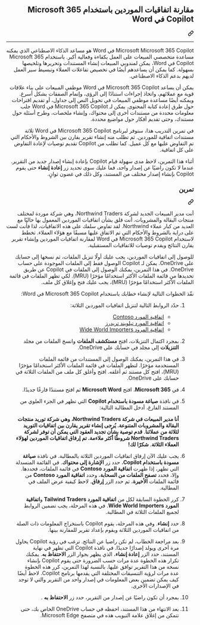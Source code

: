 <div class="Box-sc-g0xbh4-0 eoaCFS js-snippet-clipboard-copy-unpositioned undefined" data-hpc="true"><article class="markdown-body entry-content container-lg" itemprop="text"><div class="markdown-heading" dir="rtl"><h1 tabindex="-1" class="heading-element" dir="rtl">مقارنة اتفاقيات الموردين باستخدام Microsoft 365 Copilot في Word</h1><a id="user-content-مقارنة-اتفاقيات-الموردين-باستخدام-microsoft-365-copilot-في-word" class="anchor" aria-label="Permalink: مقارنة اتفاقيات الموردين باستخدام Microsoft 365 Copilot في Word" href="#مقارنة-اتفاقيات-الموردين-باستخدام-microsoft-365-copilot-في-word"><svg class="octicon octicon-link" viewBox="0 0 16 16" version="1.1" width="16" height="16" aria-hidden="true"><path d="m7.775 3.275 1.25-1.25a3.5 3.5 0 1 1 4.95 4.95l-2.5 2.5a3.5 3.5 0 0 1-4.95 0 .751.751 0 0 1 .018-1.042.751.751 0 0 1 1.042-.018 1.998 1.998 0 0 0 2.83 0l2.5-2.5a2.002 2.002 0 0 0-2.83-2.83l-1.25 1.25a.751.751 0 0 1-1.042-.018.751.751 0 0 1-.018-1.042Zm-4.69 9.64a1.998 1.998 0 0 0 2.83 0l1.25-1.25a.751.751 0 0 1 1.042.018.751.751 0 0 1 .018 1.042l-1.25 1.25a3.5 3.5 0 1 1-4.95-4.95l2.5-2.5a3.5 3.5 0 0 1 4.95 0 .751.751 0 0 1-.018 1.042.751.751 0 0 1-1.042.018 1.998 1.998 0 0 0-2.83 0l-2.5 2.5a1.998 1.998 0 0 0 0 2.83Z"></path></svg></a></div>
<hr>
<p dir="rtl">Microsoft Microsoft 365 Copilot في Word هو مساعد الذكاء الاصطناعي الذي يمكنه مساعدة متخصصي المبيعات على العمل بكفاءة وفعالية أكبر. باستخدام Microsoft 365 Copilot في Word، يمكن لمندوبي المبيعات إنشاء المستندات وتحريرها وتلخيصها بسهولة. كما يمكن أن يساعدهم أيضًا في تخصيص تفاعلات العملاء وتبسيط سير العمل لديهم بدعم الذكاء الاصطناعي.</p>
<p dir="rtl">يمكن أن يساعد Microsoft 365 Copilot في Word موظفي المبيعات على بناء علاقات قوية مع عملائهم، واتخاذ إجراءات استنادًا إلى الرؤى، وإتمام الصفقات بشكل أسرع. ويمكنه أيضًا مساعدة موظفي المبيعات في تحويل النص إلى جداول، أو تقديم اقتراحات حول طرق إعادة كتابة المحتوى. يمكن لـ Microsoft 365 Copilot في Word جلب معلومات محددة من مستندات أخرى إلى محتواك، وإنشاء ملخصات، وطرح أسئلة حول مستندك، وحتى تقديم أفكار حول مواضيع محددة.</p>
<p dir="rtl">في تمرين التدريب هذا، ستوفر لبرنامج Microsoft 365 Copilot في Word ثلاثة مستندات اتفاقية للموردين. ثم تطلب منه إنشاء تقرير يقارن بين الشروط والأحكام التي تم التفاوض عليها مع كل عميل. كما تطلب من Copilot تقديم توصيات لإعادة التفاوض على كل اتفاقية.</p>
<p dir="rtl">أثناء هذا التمرين، لاحظ مدى سهولة قيام Copilot بإعادة إنشاء إصدار جديد من التقرير. عندما لا تكون راضيًا عن إصدار واحد، فما عليك سوى تحديد زر <strong>إعادة إنشاء</strong> حتى يقوم Copilot بإنشاء إصدار مختلف من المستند، وكل ذلك في غضون ثوانٍ.</p>
<div class="markdown-heading" dir="rtl"><h3 tabindex="-1" class="heading-element" dir="rtl">تمرين</h3><a id="user-content-تمرين" class="anchor" aria-label="Permalink: تمرين" href="#تمرين"><svg class="octicon octicon-link" viewBox="0 0 16 16" version="1.1" width="16" height="16" aria-hidden="true"><path d="m7.775 3.275 1.25-1.25a3.5 3.5 0 1 1 4.95 4.95l-2.5 2.5a3.5 3.5 0 0 1-4.95 0 .751.751 0 0 1 .018-1.042.751.751 0 0 1 1.042-.018 1.998 1.998 0 0 0 2.83 0l2.5-2.5a2.002 2.002 0 0 0-2.83-2.83l-1.25 1.25a.751.751 0 0 1-1.042-.018.751.751 0 0 1-.018-1.042Zm-4.69 9.64a1.998 1.998 0 0 0 2.83 0l1.25-1.25a.751.751 0 0 1 1.042.018.751.751 0 0 1 .018 1.042l-1.25 1.25a3.5 3.5 0 1 1-4.95-4.95l2.5-2.5a3.5 3.5 0 0 1 4.95 0 .751.751 0 0 1-.018 1.042.751.751 0 0 1-1.042.018 1.998 1.998 0 0 0-2.83 0l-2.5 2.5a1.998 1.998 0 0 0 0 2.83Z"></path></svg></a></div>
<p dir="rtl">أنت مدير المبيعات الجديد لشركة Northwind Traders، وهي شركة موردة لمختلف منتجات البقالة والمشروبات. أنت قلق بشأن اتفاقيات الموردين المعمول بها حاليًا مع العديد من كبار عملاء Northwind. لقد تفاوض سلفك على هذه الاتفاقيات، لذا فأنت لست على دراية بالشروط والأحكام التي تم الاتفاق عليها مسبقًا مع هؤلاء العملاء. تخطط لاستخدام Microsoft 365 Copilot في Word لمقارنة اتفاقيات الموردين وإنشاء تقرير يقارن النتائج ويقدم توصيات للاتفاقيات المستقبلية.</p>
<p dir="rtl">للوصول إلى اتفاقيات الموردين، يجب عليك أولًا تنزيل الملفات، ثم نسخها إلى حسابك على OneDrive. يمكن لـ Copilot الوصول فقط إلى الملفات الموجودة على حساب OneDrive. في هذا التمرين، يمكنك الوصول إلى الملفات في Copilot عن طريق تحديدها من قائمة الملفات الأكثر استخدامًا مؤخرًا (MRU). لكي تظهر الملفات في قائمة الملفات الأكثر استخدامًا مؤخرًا (MRU)، يجب عليك فتح وإغلاق كل ملف.</p>
<p dir="rtl">نفّذ الخطوات التالية لإنشاء خطابك باستخدام Microsoft 365 Copilot في Word:</p>
<ol dir="rtl">
<li>
<p dir="rtl">حدّد الروابط التالية لتنزيل اتفاقيات الموردين الثلاثة:</p>
<ul dir="rtl">
<li><a href="https://go.microsoft.com/fwlink/?linkid=2268925" rel="nofollow">اتفاقية المورد Contoso</a></li>
<li><a href="https://go.microsoft.com/fwlink/?linkid=2269128" rel="nofollow">اتفاقية المورد تيلويند تريدرز</a></li>
<li><a href="https://go.microsoft.com/fwlink/?linkid=2268931" rel="nofollow">اتفاقية المرود Wide World Importers</a></li>
</ul>
</li>
<li>
<p dir="rtl">بمجرد اكتمال التنزيلات، افتح <strong>مستكشف الملفات</strong> وانسخ الملفات من مجلد <strong>التنزيلات</strong> إلى مجلد في حسابك على OneDrive.</p>
</li>
<li>
<p dir="rtl">في هذا التمرين، يمكنك الوصول إلى المستندات من قائمة الملفات المستخدمة مؤخرًا. لتظهر الملفات في قائمة الملفات الأكثر استخدامًا مؤخرًا (MRU)، افتح كل مستند ثم أغلقه. افتح وأغلق كل ملف من الملفات الثلاثة في حسابك على OneDrive.</p>
</li>
<li>
<p dir="rtl">في <strong>Microsoft 365</strong>، افتح <strong>Microsoft Word</strong> ثم افتح مستندًا فارغًا جديدًا.</p>
</li>
<li>
<p dir="rtl">في نافذة <strong>صياغة مسودة باستخدام Copilot</strong> التي تظهر في الجزء العلوي من المستند الفارغ، أدخل المطالبة التالية:</p>
<p dir="rtl"><strong>أنا مدير المبيعات في شركة Northwind Traders، وهي شركة توريد منتجات البقالة والمشروبات المتنوعة. يُرجى إنشاء تقرير يقارن بين اتفاقيات التوريد لثلاثة من عملائنا</strong>. <strong>قدم توصية بشأن تجديد العقود التي يمكن أن توفر لشركة Northwind Traders شروطًا أكثر ملاءمة. تم إرفاق اتفاقيات الموردين لهؤلاء العملاء الثلاثة</strong>. <strong>شكرًا لك!</strong></p>
</li>
<li>
<p dir="rtl">يجب عليك الآن إرفاق اتفاقيات الموردين الثلاثة بالمطالبة. في نافذة <strong>صياغة مسودة باستخدام Copilot</strong>، حدد زر <strong>الإشارة إلى محتواك</strong>. في القائمة المنسدلة التي تظهر، إذا ظهرت <strong>اتفاقية المورد Contoso</strong> في قائمة الملفات، فحددها. وإلا، فحدد <strong>تصفح الملفات من السحابة</strong>، وحدد <strong>اتفاقية المورد Contoso</strong> من قائمة الملفات <strong>الأخيرة</strong>، ثم حدد الزر <strong>إرفاق</strong>. لاحظ كيفية عرض الملف في المطالبة.</p>
</li>
<li>
<p dir="rtl">كرر الخطوة السابقة لكل من <strong>اتفاقية المورد Tailwind Traders</strong> و<strong>اتفاقية المورد Wide World Importers</strong>. في هذه المرحلة، يجب تضمين الروابط لجميع الملفات الثلاثة في المطالبة.</p>
</li>
<li>
<p dir="rtl">حدد <strong>إنشاء</strong>. وفي هذه المرحلة، يقوم Copilot باستخراج المعلومات ذات الصلة من اتفاقيات الموردين الثلاثة ويقوم بإعداد تقرير للمقارنة بينها.</p>
</li>
<li>
<p dir="rtl">بعد مراجعة الخطاب، لم تكن راضيا عن النتائج. ترغب في رؤية Copilot يحاول مرة أخرى ويولد إصدارًا جديدًا. في نافذة Copilot التي تظهر في نهاية المستند، حدد الزر <strong>إعادة إنشاء</strong>، الذي يظهر بجوار الزر <strong>الاحتفاظ به</strong>. يمكنك تكرار هذه الخطوة عدة مرات حسب الضرورة حتى يقوم Copilot بإنشاء نسخة من هذا التقرير توافق عليها. بالنسبة لهذا التمرين، كرر هذه الخطوة عدة مرات لرؤية التنسيقات المختلفة التي يقدمها برنامج Copilot. لاحظ أيضًا كيف يمكن تضمين بعض المعلومات في إصدار واحد من التقرير والتي لا توجد في الإصدارات الأخرى.</p>
</li>
<li>
<p dir="rtl">بمجرد أن تكون راضيًا عن إصدار من التقرير، حدد زر <strong>الاحتفاظ به</strong> .</p>
</li>
<li>
<p dir="rtl">بعد الانتهاء من هذا المستند، احفظه في حساب OneDrive الخاص بك، حتى تتمكن من إغلاق علامة التبويب هذه في متصفح Microsoft Edge.</p>
</li>
</ol>
</article></div>
